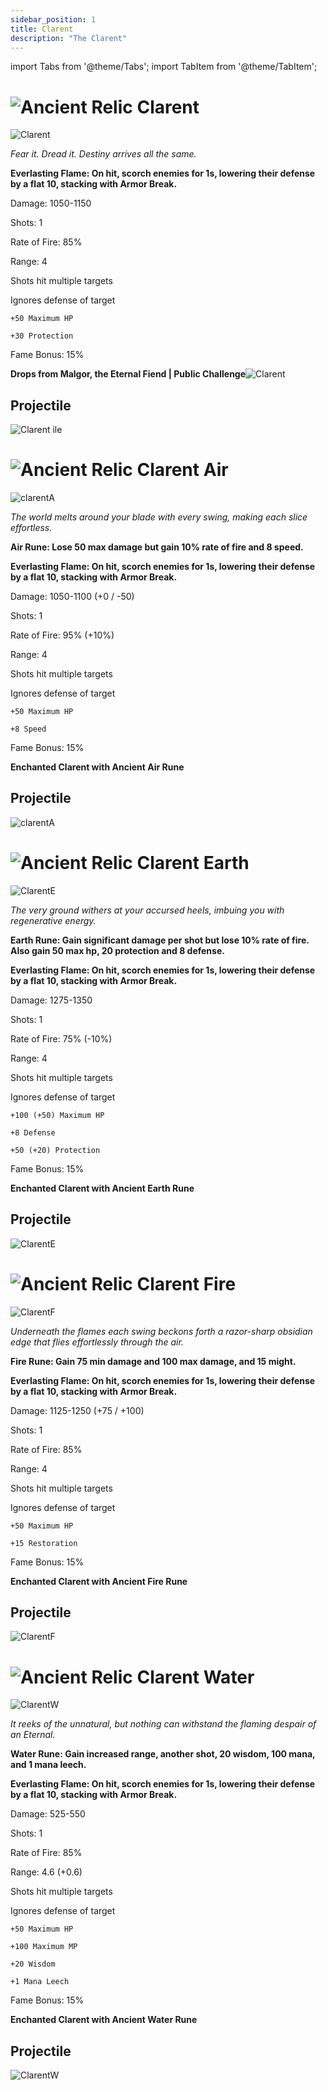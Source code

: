 ```yaml
---
sidebar_position: 1
title: Clarent
description: "The Clarent"
---
```


import Tabs from '@theme/Tabs';
import TabItem from '@theme/TabItem';

<Tabs>
  <TabItem value="Clarent" label="Clarent" default>

# ![Ancient Relic](https://cdn.discordapp.com/attachments/1026159786313650256/1045182982090145843/Ancient_Relic_Bag.png) Clarent

![Clarent](https://vwiki.valorserver.com/api/item/picture/Clarent)

<i>Fear it. Dread it. Destiny arrives all the same.</i>

**Everlasting Flame: On hit, scorch enemies for 1s, lowering their defense by a flat 10, stacking with Armor Break.**

Damage: 1050-1150

Shots: 1

Rate of Fire: 85% 

Range: 4

Shots hit multiple targets

Ignores defense of target

    +50 Maximum HP
    
    +30 Protection

Fame Bonus: 15%

**Drops from Malgor, the Eternal Fiend | Public Challenge**![Clarent](https://cdn.discordapp.com/attachments/1187552567295758487/1187875932632006727/Malgor_the_Eternal_Fiend.png?ex=65987aac&is=658605ac&hm=b1198a774df20eaf170a4111aa923f120b23dacd915bb4b0abf9eec3b3b61a2d&)

## Projectile

![Clarent ile](https://cdn.discordapp.com/attachments/1160376179996496013/1187866495317967000/Clarent.gif?ex=659871e1&is=6585fce1&hm=4b7f248f5a4db43df898bb754976507ad63e48365bedacfb44643f2fce4bfa31&)

  </TabItem>
  <TabItem value="Air" label="Air">

# ![Ancient Relic](https://cdn.discordapp.com/attachments/1026159786313650256/1045182982090145843/Ancient_Relic_Bag.png) Clarent Air

![clarentA](https://vwiki.valorserver.com/api/item/picture/clarent%20air)

<i>The world melts around your blade with every swing, making each slice effortless.</i>

**Air Rune: Lose 50 max damage but gain 10% rate of fire and 8 speed.**

**Everlasting Flame: On hit, scorch enemies for 1s, lowering their defense by a flat 10, stacking with Armor Break.**
    
Damage: 1050-1100 (+0 / -50)

Shots: 1

Rate of Fire: 95% (+10%)

Range: 4

Shots hit multiple targets

Ignores defense of target

    +50 Maximum HP

    +8 Speed

Fame Bonus: 15%

**Enchanted Clarent with Ancient Air Rune**

## Projectile

![clarentA](https://cdn.discordapp.com/attachments/1160376179996496013/1187866509826080778/Clarent_Air.gif?ex=659871e5&is=6585fce5&hm=e1fbe7abb97233f8ec7a54299a0bed7a9147d3893f27a54f2948cd7ad18562f7&)

  </TabItem>
  <TabItem value="Earth" label="Earth">

    
# ![Ancient Relic](https://cdn.discordapp.com/attachments/1026159786313650256/1045182982090145843/Ancient_Relic_Bag.png) Clarent Earth

![ClarentE](https://vwiki.valorserver.com/api/item/picture/clarent%20earth)

<i>The very ground withers at your accursed heels, imbuing you with regenerative energy.</i>

**Earth Rune: Gain significant damage per shot but lose 10% rate of fire. Also gain 50 max hp, 20 protection and 8 defense.**

**Everlasting Flame: On hit, scorch enemies for 1s, lowering their defense by a flat 10, stacking with Armor Break.**
    
Damage: 1275-1350

Shots: 1

Rate of Fire: 75% (-10%)

Range: 4

Shots hit multiple targets

Ignores defense of target

    +100 (+50) Maximum HP 

    +8 Defense

    +50 (+20) Protection

Fame Bonus: 15%

**Enchanted Clarent with Ancient Earth Rune**

## Projectile
![ClarentE](https://cdn.discordapp.com/attachments/1160376179996496013/1187866602155286638/Clarent_Earth.gif?ex=659871fb&is=6585fcfb&hm=7b5d6f8f16c6a54ea8eb46b3c64d0dca78b56d7b6d55ae8dd5f064c73e10acd0&)

  </TabItem>
  <TabItem value="Fire" label="Fire">

# ![Ancient Relic](https://cdn.discordapp.com/attachments/1026159786313650256/1045182982090145843/Ancient_Relic_Bag.png) Clarent Fire

![ClarentF](https://vwiki.valorserver.com/api/item/picture/clarent%20fire)

<i>Underneath the flames each swing beckons forth a razor-sharp obsidian edge that flies effortlessly through the air.</i>

**Fire Rune: Gain 75 min damage and 100 max damage, and 15 might.**

**Everlasting Flame: On hit, scorch enemies for 1s, lowering their defense by a flat 10, stacking with Armor Break.**
    
Damage: 1125-1250 (+75 / +100)

Shots: 1

Rate of Fire: 85% 

Range: 4

Shots hit multiple targets

Ignores defense of target

    +50 Maximum HP 

    +15 Restoration

Fame Bonus: 15%

**Enchanted Clarent with Ancient Fire Rune**

## Projectile
![ClarentF](https://cdn.discordapp.com/attachments/1160376179996496013/1187866612792041512/Clarent_Fire.gif?ex=659871fd&is=6585fcfd&hm=55f562c7ae92328d94d092a8a4cb52ddc49b36c5f99f275cd310bf13533add1b&)
  </TabItem>
  <TabItem value="Water" label="Water">

# ![Ancient Relic](https://cdn.discordapp.com/attachments/1026159786313650256/1045182982090145843/Ancient_Relic_Bag.png) Clarent Water

![ClarentW](https://vwiki.valorserver.com/api/item/picture/clarent%20water)

<i>It reeks of the unnatural, but nothing can withstand the flaming despair of an Eternal.</i>

**Water Rune: Gain increased range, another shot, 20 wisdom, 100 mana, and 1 mana leech.**

**Everlasting Flame: On hit, scorch enemies for 1s, lowering their defense by a flat 10, stacking with Armor Break.**
    
Damage: 525-550

Shots: 1

Rate of Fire: 85% 

Range: 4.6 (+0.6)

Shots hit multiple targets

Ignores defense of target

    +50 Maximum HP

    +100 Maximum MP

    +20 Wisdom

    +1 Mana Leech
     
Fame Bonus: 15%

**Enchanted Clarent with Ancient Water Rune**

## Projectile
![ClarentW](https://cdn.discordapp.com/attachments/1160376179996496013/1187866629460201532/Clarent_Water.gif?ex=65987201&is=6585fd01&hm=cbd04ee0aea75217a35bb61efe0df1c72f73faf940cf49db4b8ac168f9944647&)
  </TabItem>
</Tabs>
